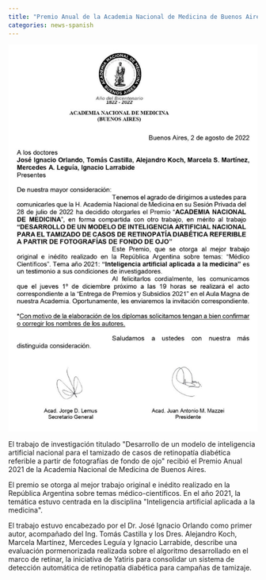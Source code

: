 ```yaml
---
title: "Premio Anual de la Academia Nacional de Medicina de Buenos Aires para investigadores de Yatiris"
categories: news-spanish
---
```


<div class="image-post-container">
    <img src="/images/news/premio-anm.jpeg" title="Premio de la ANM" />
</div>

El trabajo de investigación titulado "Desarrollo de un modelo de inteligencia artificial nacional para el tamizado de casos de retinopatía diabética referible a partir de fotografías de fondo de ojo" recibió el Premio Anual 2021 de la Academia Nacional de Medicina de Buenos Aires. 

El premio se otorga al mejor trabajo original e inédito realizado en la República Argentina sobre temas médico-científicos. En el año 2021, la temática estuvo centrada en la disciplina "Inteligencia artificial aplicada a la medicina".

El trabajo estuvo encabezado por el Dr. José Ignacio Orlando como primer autor, acompañado del Ing. Tomás Castilla y los Dres. Alejandro Koch, Marcela Martínez, Mercedes Leguía y Ignacio Larrabide,
describe una evaluación pormenorizada realizada sobre el algoritmo desarrollado en el marco de retinar, la iniciativa de Yatiris para consolidar un sistema de detección automática de retinopatía diabética para campañas de tamizaje.